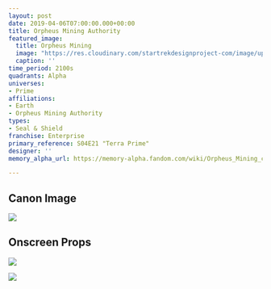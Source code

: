 ```yaml
---
layout: post
date: 2019-04-06T07:00:00.000+00:00
title: Orpheus Mining Authority
featured_image:
  title: Orpheus Mining
  image: "https://res.cloudinary.com/startrekdesignproject-com/image/upload/v1566629326/OrpheusMiningAuthority_Fixed.png"
  caption: ''
time_period: 2100s
quadrants: Alpha
universes:
- Prime
affiliations:
- Earth
- Orpheus Mining Authority
types:
- Seal & Shield
franchise: Enterprise
primary_reference: S04E21 "Terra Prime"
designer: ''
memory_alpha_url: https://memory-alpha.fandom.com/wiki/Orpheus_Mining_colony

---
```

## Canon Image

![](https://res.cloudinary.com/startrekdesignproject-com/image/upload/v1554603841/OrpheusMining1.jpg)

## Onscreen Props

![](https://res.cloudinary.com/startrekdesignproject-com/image/upload/v1566604826/imgsrv-1.pl.jpg)

![](https://res.cloudinary.com/startrekdesignproject-com/image/upload/v1566604952/Orpheus_Prop2.jpg)